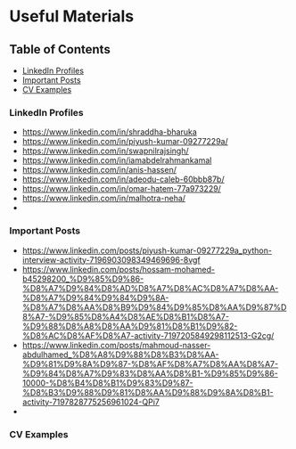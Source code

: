 # Useful Materials

## Table of Contents

- [LinkedIn Profiles](#LinkedIn-Profiles)
- [Important Posts](#Important-Posts)
- [CV Examples](#CV-Examples)

### LinkedIn Profiles
- https://www.linkedin.com/in/shraddha-bharuka
- https://www.linkedin.com/in/piyush-kumar-09277229a/
- https://www.linkedin.com/in/swapnilrajsingh/
- https://www.linkedin.com/in/iamabdelrahmankamal
- https://www.linkedin.com/in/anis-hassen/
- https://www.linkedin.com/in/adeodu-caleb-60bbb87b/
- https://www.linkedin.com/in/omar-hatem-77a973229/
- https://www.linkedin.com/in/malhotra-neha/
- 

### Important Posts
- https://www.linkedin.com/posts/piyush-kumar-09277229a_python-interview-activity-7196903098349469696-8vgf
- https://www.linkedin.com/posts/hossam-mohamed-b45298200_%D9%85%D9%86-%D8%A7%D9%84%D8%AD%D8%A7%D8%AC%D8%A7%D8%AA-%D8%A7%D9%84%D9%84%D9%8A-%D8%A7%D8%AA%D8%B9%D9%84%D9%85%D8%AA%D9%87%D8%A7-%D9%85%D8%A4%D8%AE%D8%B1%D8%A7-%D9%88%D8%A8%D8%AA%D9%81%D8%B1%D9%82-%D8%AC%D8%AF%D8%A7-activity-7197205849298112513-G2cg/
- https://www.linkedin.com/posts/mahmoud-nasser-abdulhamed_%D8%A8%D9%88%D8%B3%D8%AA-%D9%81%D9%8A%D9%87-%D8%AF%D8%A7%D8%AA%D8%A7-%D9%84%D8%A7%D9%83%D8%AA%D8%B1-%D9%85%D9%86-10000-%D8%B4%D8%B1%D9%83%D9%87-%D8%B3%D9%88%D9%81%D8%AA%D9%88%D9%8A%D8%B1-activity-7197828775256961024-QPi7
- 

### CV Examples

